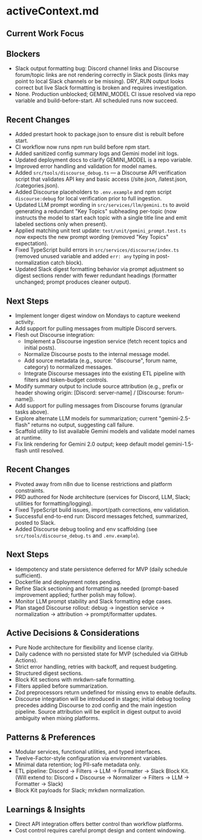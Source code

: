 # activeContext.md

## Current Work Focus

## Blockers
- Slack output formatting bug: Discord channel links and Discourse forum/topic links are not rendering correctly in Slack posts (links may point to local Slack channels or be missing). DRY_RUN output looks correct but live Slack formatting is broken and requires investigation.
- None. Production unblocked; GEMINI_MODEL CI issue resolved via repo variable and build-before-start. All scheduled runs now succeed.

## Recent Changes
- Added prestart hook to package.json to ensure dist is rebuilt before start.
- CI workflow now runs npm run build before npm start.
- Added sanitized config summary logs and Gemini model init logs.
- Updated deployment docs to clarify GEMINI_MODEL is a repo variable.
- Improved error handling and validation for model names.
- Added `src/tools/discourse_debug.ts` — a Discourse API verification script that validates API key and basic access (/site.json, /latest.json, /categories.json).
- Added Discourse placeholders to `.env.example` and npm script `discourse:debug` for local verification prior to full ingestion.
- Updated LLM prompt wording in `src/services/llm/gemini.ts` to avoid generating a redundant "Key Topics" subheading per-topic (now instructs the model to start each topic with a single title line and emit labeled sections only when present).
- Applied matching unit test update: `test/unit/gemini_prompt.test.ts` now expects the new prompt wording (removed "Key Topics" expectation).
- Fixed TypeScript build errors in `src/services/discourse/index.ts` (removed unused variable and added `err: any` typing in post-normalization catch block).
- Updated Slack digest formatting behavior via prompt adjustment so digest sections render with fewer redundant headings (formatter unchanged; prompt produces cleaner output).

## Next Steps
- Implement longer digest window on Mondays to capture weekend activity.
- Add support for pulling messages from multiple Discord servers.
- Flesh out Discourse integration:
  - Implement a Discourse ingestion service (fetch recent topics and initial posts).
  - Normalize Discourse posts to the internal message model.
  - Add source metadata (e.g., source: "discourse", forum name, category) to normalized messages.
  - Integrate Discourse messages into the existing ETL pipeline with filters and token-budget controls.
- Modify summary output to include source attribution (e.g., prefix or header showing origin: [Discord: server-name] / [Discourse: forum-name]).
- Add support for pulling messages from Discourse forums (granular tasks above).
- Explore alternate LLM models for summarization; current "gemini-2.5-flash" returns no output, suggesting call failure.
- Scaffold utility to list available Gemini models and validate model names at runtime.
- Fix link rendering for Gemini 2.0 output; keep default model gemini-1.5-flash until resolved.

## Recent Changes
- Pivoted away from n8n due to license restrictions and platform constraints.
- PRD authored for Node architecture (services for Discord, LLM, Slack; utilities for formatting/logging).
- Fixed TypeScript build issues, import/path corrections, env validation.
- Successful end-to-end run: Discord messages fetched, summarized, posted to Slack.
- Added Discourse debug tooling and env scaffolding (see `src/tools/discourse_debug.ts` and `.env.example`).

## Next Steps
- Idempotency and state persistence deferred for MVP (daily schedule sufficient).
- Dockerfile and deployment notes pending.
- Refine Slack sectioning and formatting as needed (prompt-based improvement applied; further polish may follow).
- Monitor LLM prompt stability and Slack formatting edge cases.
- Plan staged Discourse rollout: debug → ingestion service → normalization → attribution → prompt/formatter updates.

## Active Decisions & Considerations
- Pure Node architecture for flexibility and license clarity.
- Daily cadence with no persisted state for MVP (scheduled via GitHub Actions).
- Strict error handling, retries with backoff, and request budgeting.
- Structured digest sections.
- Block Kit sections with mrkdwn-safe formatting.
- Filters applied before summarization.
- Zod preprocessors return undefined for missing envs to enable defaults.
- Discourse integration will be introduced in stages; initial debug tooling precedes adding Discourse to zod config and the main ingestion pipeline. Source attribution will be explicit in digest output to avoid ambiguity when mixing platforms.

## Patterns & Preferences
- Modular services, functional utilities, and typed interfaces.
- Twelve-Factor-style configuration via environment variables.
- Minimal data retention; log PII-safe metadata only.
- ETL pipeline: Discord → Filters → LLM → Formatter → Slack Block Kit. (Will extend to: Discord + Discourse → Normalizer → Filters → LLM → Formatter → Slack)
- Block Kit payloads for Slack; mrkdwn normalization.

## Learnings & Insights
- Direct API integration offers better control than workflow platforms.
- Cost control requires careful prompt design and content windowing.
